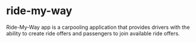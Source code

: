 # ride-my-way
Ride-My-Way app is a carpooling application that provides drivers with the ability to create ride offers and passengers to join available ride offers.

